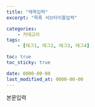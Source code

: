 ```yaml
---
title: "제목입력"
excerpt: "목록 서브타이틀입력"

categories:
    - 카테고리
tags:
    - [태그1, 태그2, 태그3, 태그4]

toc: true
toc_sticky: true

date: 0000-00-00
last_modified_at: 0000-00-00
---
```


본문입력